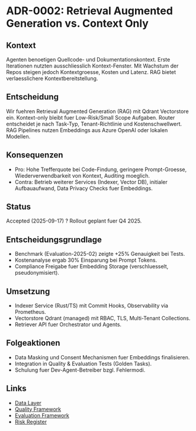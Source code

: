 # ADR-0002: Retrieval Augmented Generation vs. Context Only

## Kontext
Agenten benoetigen Quellcode- und Dokumentationskontext. Erste Iterationen nutzten ausschliesslich Kontext-Fenster. Mit Wachstum der Repos steigen jedoch Kontextgroesse, Kosten und Latenz. RAG bietet verlaesslichere Kontextbereitstellung.

## Entscheidung
Wir fuehren Retrieval Augmented Generation (RAG) mit Qdrant Vectorstore ein. Kontext-only bleibt fuer Low-Risk/Small Scope Aufgaben. Router entscheidet je nach Task-Typ, Tenant-Richtlinie und Kostenschwellwert. RAG Pipelines nutzen Embeddings aus Azure OpenAI oder lokalen Modellen.

## Konsequenzen
- Pro: Hohe Trefferquote bei Code-Findung, geringere Prompt-Groesse, Wiederverwendbarkeit von Kontext, Auditing moeglich.
- Contra: Betrieb weiterer Services (Indexer, Vector DB), initialer Aufbauaufwand, Data Privacy Checks fuer Embeddings.

## Status
Accepted (2025-09-17) ? Rollout geplant fuer Q4 2025.

## Entscheidungsgrundlage
- Benchmark (Evaluation-2025-02) zeigte +25% Genauigkeit bei Tests.
- Kostenanalyse ergab 30% Einsparung bei Prompt Tokens.
- Compliance Freigabe fuer Embedding Storage (verschluesselt, pseudonymisiert).

## Umsetzung
- Indexer Service (Rust/TS) mit Commit Hooks, Observability via Prometheus.
- Vectorstore Qdrant (managed) mit RBAC, TLS, Multi-Tenant Collections.
- Retriever API fuer Orchestrator und Agents.

## Folgeaktionen
- Data Masking und Consent Mechanismen fuer Embeddings finalisieren.
- Integration in Quality & Evaluation Tests (Golden Tasks).
- Schulung fuer Dev-Agent-Betreiber bzgl. Fehlermodi.

## Links
- [Data Layer](md.html?path=data/data.md)
- [Quality Framework](md.html?path=quality/quality.md)
- [Evaluation Framework](md.html?path=evaluation/evaluation.md)
- [Risk Register](md.html?path=risk/risk.md)
